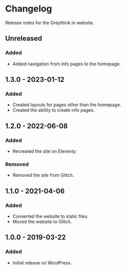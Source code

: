 # Changelog

Release notes for the Greythink.in website.



## Unreleased

### Added
- Added navigation from info pages to the homepage.



## 1.3.0 - 2023-01-12

### Added
- Created layouts for pages other than the homepage.
- Created the ability to create info pages.



## 1.2.0 - 2022-06-08

### Added
- Recreated the site on Eleventy.

### Removed
- Removed the site from Glitch.



## 1.1.0 - 2021-04-06

### Added
- Converted the website to static files.
- Moved the website to Glitch.



## 1.0.0 - 2019-03-22

### Added
- Initial release on WordPress.